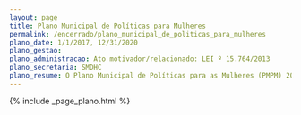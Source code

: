 ```yaml
---
layout: page
title: Plano Municipal de Políticas para Mulheres
permalink: /encerrado/plano_municipal_de_politicas_para_mulheres
plano_date: 1/1/2017, 12/31/2020
plano_gestao: 
plano_administracao: Ato motivador/relacionado: LEI º 15.764/2013
plano_secretaria: SMDHC
plano_resume: O Plano Municipal de Políticas para as Mulheres (PMPM) 2017-2020 é um instrumento de planejamento que guiará as políticas públicas para as mulheres em São Paulo nos próximos quatro anos. Ele envolve a articulação entre diferentes secretarias da Prefeitura para abordar as demandas das mulheres em diversas áreas, como saúde, trabalho, educação e segurança. Além de fornecer serviços específicos, o plano busca promover mudanças comportamentais e combater a discriminação de gênero, incorporando o respeito à diversidade. O PMPM vai além dos serviços municipais, pertencendo a todas as mulheres da cidade, e incentiva a participação da sociedade civil na sua implementação.
---
```

<div>
{% include _page_plano.html %}
</div>

